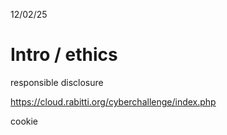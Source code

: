 12/02/25
# Intro / ethics

responsible disclosure 

https://cloud.rabitti.org/cyberchallenge/index.php

cookie 

